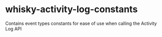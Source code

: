 # whisky-activity-log-constants
Contains event types constants for ease of use when calling the Activity Log API
